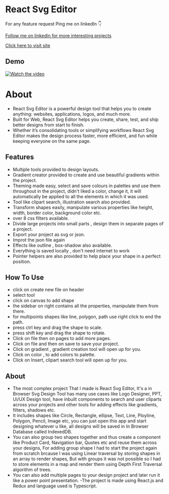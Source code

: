 # **React Svg Editor**

For any feature request Ping me on linkedIn 👇

[Follow me on linkedin for more interesting projects](https://www.linkedin.com/in/kumar-amresh-1017a7161/)

[Click here to visit site ](https://react-svg-editor.netlify.app/)

## Demo

[![Watch the video](https://img.youtube.com/vi/rqtKGGTlQC4/maxresdefault.jpg)](https://www.youtube.com/watch?v=rqtKGGTlQC4)


# About
 - React Svg Editor is a powerful design tool that  helps you to create anything: websites, applications, logos, and much more. 
- Built for Web, React Svg Editor helps you create, share, test, and ship better designs from start to finish. 
- Whether it’s consolidating tools or simplifying workflows React Svg Editor makes the design process faster, more efficient, and fun while keeping everyone on the same page.

## Features
-  Multiple tools provided to design layouts.
- Gradient creator provided to create and use beautiful gradients within the project.
- Theming made easy, select and save colours in palettes and use them throughout in the project, didn't liked a color, change it, it will automatically be applied to all the elements in which it was used.
- Tool like clipart search, illustration search also provided.
- Transform shapes easily, manipulate various properties like height, width, border color, background color etc.
- over 8 css filters available.
- Divide large projects into small parts , design them in separate pages of a project.
- Export your project as svg or json.
- Improt the json file again
- Effects like outline , box-shadow also available.
- Everything is saved locally , don't need internet to work
- Pointer helpers are also provided to help place your shape in a perfect position.

## How To Use
- click on create new file on header
- select tool
- click on canvas to add shape
- the sidebar on right contains all the properties, manipulate them from there.
- for multipoints shapes like line, polygon, path use right click to end the path.
- press ctrl key and drag the shape to scale.
- press shift key and drag the shape to rotate.
- Click on file then on pages to add more pages.
- Click on file and then on save to save your project.
- Click on gradient , gradient creation tool will open up for you.
- Click on color , to add colors to palette.
- Click on Insert, clipart search tool will open up for you.

## About
- The most complex project That I made is React Svg Editor, It's a in Browser Svg Design Tool has many use cases like Logo Designer, PPT, Ui/UX Design tool, have inbuilt components to search and user cliparts across your projects and other tools for adding effects like gradients, filters, shadows etc.
- It includes shapes like Circle, Rectangle, ellipse, Text, Line, Ployline, Polygon, Pencil, Image etc, you can just open this app and start designing whatever u like, all designs will be saved in In Browser Database called IndexedDB.
- You can also group two shapes together and thus create a component like Product Card, Navigation bar, Quotes etc and reuse them across your designs, For adding group shape I had to start the project again from scratch brcause I was using Linear traversal by storing shapes in an array to render shapes, But with groups it was not possible so I had to store elements in a map and render them using Depth First Traversal algorithm of trees.
- You can also add multiple pages to your design project and later run it like a power point presentation.
-The project is made using React.js and Redux and language used is Typescript.



